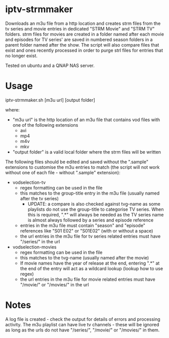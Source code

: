 # iptv-strmmaker
Downloads an m3u file from a http location and creates strm files from the tv series and movie entries in dedicated "STRM Movie" and "STRM TV" folders. strm files for movies are created in a folder named after each movie and episodes for TV series' are saved in numbered season folders in a parent folder named after the show. The script will also compare files that exist and ones recently processed in order to purge strl files for entries that no longer exist.

Tested on ubuntu and a QNAP NAS server.

# Usage
iptv-strmmaker.sh [m3u url] [output folder]

where:
* "m3u url" is the http location of an m3u file that contains vod files with one of the following extensions
  * avi
  * mp4
  * m4v
  * mkv
* "output folder" is a valid local folder where the strm files will be written

The following files should be edited and saved without the ".sample" extensions to customise the m3u entries to match (the script will not work without one of each file - without ".sample" extension):
* vodselection-tv
  * regex formatting can be used in the file
  * this matches to the group-title entry in the m3u file (usually named after the tv series)
    * UPDATE: a compare is also checked against tvg-name as some playlists do not use the group-title to categorise TV series. When this is required, ".*" will always be needed as the TV series name is almost always followed by a series and episode reference
  * entries in the m3u file must contain "season" and "episode" references like "S01 E02" or "S01E02" (with or without a space)
  * the url entries in the m3u file for tv series related entries must have "/series/" in the url
* vodselection-movies
  * regex formatting can be used in the file
  * this matches to the tvg-name (usually named after the movie)
  * If movie names have the year of release at the end, entering ".*" at the end of the entry will act as a wildcard lookup (lookup how to use regex)
  * the url entries in the m3u file for movie related entries must have "/movie/" or "/movies/" in the url

# Notes
A log file is created - check the output for details of errors and processing activity.
The m3u playlist can have live tv channels - these will be ignored as long as the urls do not have "/series/", "/movie/" or "/movies/" in them.
